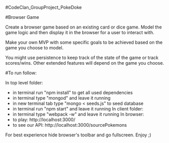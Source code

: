 #CodeClan_GroupProject_PokeDoke

#Browser Game

Create a browser game based on an existing card or dice game. Model the game logic and then display it in the browser for a user to interact with. 

Make your own MVP with some specific goals to be achieved based on the game you choose to model.

You might use persistence to keep track of the state of the game or track scores/wins. Other extended features will depend on the game you choose.

#To run follow:

In top level folder:
- in terminal run "npm install" to get all used dependencies
- in terminal type "mongod" and leave it running
- in new terminal tab type "mongo < seeds.js" to seed database
- in terminal run "npm start" and leave it running
In client folder:
- in terminal type "webpack -w" and leave it running
In browser:
- to play: http://localhost:3000/
- to see our API: http://localhost:3000/sourcePokemons

For best experience hide browser's toolbar and go fullscreen. Enjoy ;)
